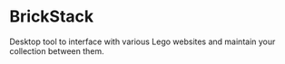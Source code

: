 # BrickStack
Desktop tool to interface with various Lego websites and maintain your collection between them.
